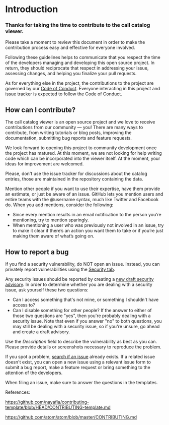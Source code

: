 # Introduction

### Thanks for taking the time to contribute to the call catalog viewer.

Please take a moment to review this document in order to make the contribution process easy and effective for everyone involved.

Following these guidelines helps to communicate that you respect the time of the developers managing and developing this open source project. In return, they should reciprocate that respect in addressing your issue, assessing changes, and helping you finalize your pull requests.

As for everything else in the project, the contributions to the project are governed by our [Code of Conduct](CODE-OF-CONDUCT.md). Everyone interacting in this project and issue tracker is expected to follow the Code of Conduct.

## How can I contribute?

The call catalog viewer is an open source project and we love to receive contributions from our community — you! There are many ways to contribute, from writing tutorials or blog posts, improving the documentation, submitting bug reports and feature requests.

We look forward to opening this project to community development once the project has matured. At this moment, we are not looking for help writing code which can be incorporated into the viewer itself. At the moment, your ideas for improvement are welcomed.

Please, don't use the issue tracker for discussions about the catalog entries, those are maintained in the repository containing the data.

Mention other people if you want to use their expertise, have them provide an estimate, or just be aware of an issue. GitHub lets you mention users and entire teams with the @username syntax, much like Twitter and Facebook do. When you add mentions, consider the following:

- Since every mention results in an email notification to the person you’re mentioning, try to mention sparingly.
- When mentioning a user who was previously not involved in an issue, try to make it clear if there’s an action you want them to take or if you’re just making them aware of what’s going on.

## How to report a bug

If you find a security vulnerability, do NOT open an issue. Instead, you can privately report vulnerabilities using the [Security tab](https://github.com/coastal-science/call-catalog-viewer/security/advisories).

Any security issues should be reported by creating a [new draft security advisory]((https://github.com/coastal-science/call-catalog-viewer/security/advisories)). In order to determine whether you are dealing with a security issue, ask yourself these two questions:

- Can I access something that's not mine, or something I shouldn't have access to?
- Can I disable something for other people?
If the answer to either of those two questions are "yes", then you're probably dealing with a security issue. Note that even if you answer "no" to both questions, you may still be dealing with a security issue, so if you're unsure, go ahead and create a draft advisory.

Use the _Description_ field to describe the vulnerability as best as you can. Please provide details or screenshots necessary to reproduce the problem.

If you spot a problem, [search if an issue](https://github.com/coastal-science/call-catalog-viewer/issues) already exists. If a related issue doesn't exist, you can open a new issue using a relevant issue form to submit a bug report, make a feature request or bring something to the attention of the developers.

When filing an issue, make sure to answer the questions in the templates.


References:

https://github.com/nayafia/contributing-template/blob/HEAD/CONTRIBUTING-template.md

https://github.com/atom/atom/blob/master/CONTRIBUTING.md
